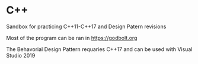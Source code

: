 # C++
Sandbox for practicing C++11-C++17 and Design Patern revisions

Most of the program can be ran in https://godbolt.org 

The Behavorial Design Pattern requaries C++17 and can be used with Visual Studio 2019
